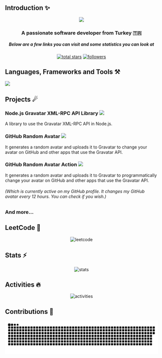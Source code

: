 ## Introduction ✨

<p align="center">
  <img
    src="https://readme-typing-svg.herokuapp.com?font=Noto+Sans&size=36&duration=3000&pause=1000&center=true&vCenter=true&random=false&width=435&height=60&lines=Hi+there+%F0%9F%91%8B;I'm+Serdar!" />
</p>

<h3 align="center">A passionate software developer from Turkey 🇹🇷</h3>
<h5 align="center">Below are a few links you can visit and some statistics you can look at</h5>

<p align="center">
  <a href="https://github.com/serdar-c?tab=repositories&sort=stargazers">
    <img alt="total stars" title="Total stars on GitHub"
      src="https://custom-icon-badges.demolab.com/github/stars/serdar-c?color=B8B92B&style=for-the-badge&labelColor=959532&logo=star" /></a>
  <a href="https://github.com/serdar-c">
    <img alt="followers" title="Follow me on Github"
      src="https://img.shields.io/github/followers/serdar-c?color=236ad3&style=for-the-badge&logo=github&label=Follow" /></a>
</p>

## Languages, Frameworks and Tools ⚒️

<img src="https://skillicons.dev/icons?i=html,css,js,angular,react,dotnet,nodejs,python" />

## Projects ☄

### Node.js Gravatar XML-RPC API Library <img src="https://img.shields.io/badge/Private-D10000" />
A library to use the Gravatar XML-RPC API in Node.js.

### GitHub Random Avatar <img src="https://img.shields.io/badge/Private-D10000" />
It generates a random avatar and uploads it to Gravatar to change your avatar on GitHub and other apps that use the Gravatar API.

### GitHub Random Avatar Action <img src="https://img.shields.io/badge/Private-D10000" />
It generates a random avatar and uploads it to Gravatar to programmatically change your avatar on GitHub and other apps that use the Gravatar API.

###### (Which is currently active on my GitHub profile. It changes my GitHub avatar every 12 hours. You can check if you wish.)

### And more...

## LeetCode 🚀

<p align="center">
  <img alt="leetcode" title="LeetCode"
    src="https://leetcard.jacoblin.cool/serdarc?theme=dark&font=Noto%20Sans" />
</p>

## Stats ⚡

<p align="center">
  <img alt="stats" title="Stats"
    src="https://github-readme-stats.vercel.app/api?username=serdar-c&hide_border=true&show_icons=true&count_private=true&theme=gruvbox&bg_color=151515" />
</p>

## Activities 🔥

<p align="center">
  <img alt="activities" title="Activities"
    src="https://github-readme-streak-stats.herokuapp.com/?user=serdar-c&theme=dark&hide_border=true&stroke=f53b3b" />
</p>

## Contributions 🐍

<picture>
  <source media="(prefers-color-scheme: dark)" srcset="https://raw.githubusercontent.com/serdar-c/serdar-c/output/github-contribution-grid-snake-dark.svg">
  <source media="(prefers-color-scheme: light)" srcset="https://raw.githubusercontent.com/serdar-c/serdar-c/output/github-contribution-grid-snake.svg">
  <img alt="github contribution grid snake animation" src="https://raw.githubusercontent.com/serdar-c/serdar-c/output/github-contribution-grid-snake.svg">
</picture>
